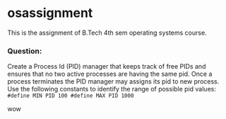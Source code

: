 # osassignment
This is the assignment of B.Tech 4th sem operating systems course.

### Question:
Create a Process Id (PID) manager that keeps track of free PIDs and ensures that no two active processes are having the same pid. Once a process terminates the PID manager may assigns its pid to new process. Use the following constants to identify the range of possible pid values: `#define MIN PID 100 #define MAX PID 1000`
 
wow 
